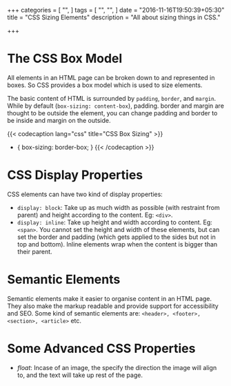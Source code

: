 +++
categories = [
  "",
]
tags = [
  "",
  "",
]
date = "2016-11-16T19:50:39+05:30"
title = "CSS Sizing Elements"
description = "All about sizing things in CSS."

+++

# The CSS Box Model

All elements in an HTML page can be broken down to and represented in boxes. So CSS provides a box model which is used to size elements. 

The basic content of HTML is surrounded by `padding`, `border`, and `margin`. While by default (`box-sizing: content-box`), padding. border and margin are thought to be outside the element, you can change padding and border to be inside and margin on the outside. 

{{< codecaption lang="css" title="CSS Box Sizing" >}}
* {
    box-sizing: border-box;
}
{{< /codecaption >}}

# CSS Display Properties

CSS elements can have two kind of display properties:

* `display: block`: Take up as much width as possible (with restraint from parent) and height according to the content. Eg: `<div>`.
* `display: inline`: Take up height and width according to content. Eg: `<span>`. You cannot set the height and width of these elements, but can set the border and padding (which gets applied to the sides but not in top and bottom). Inline elements wrap when the content is bigger than their parent.

# Semantic Elements

Semantic elements make it easier to organise content in an HTML page. They also make the markup readable and provide support for accessibility and SEO. Some kind of semantic elements are: `<header>, <footer>, <section>, <article>` etc. 

# Some Advanced CSS Properties

* _float_: Incase of an image, the specify the direction the image will align to, and the text will take up rest of the page. 



